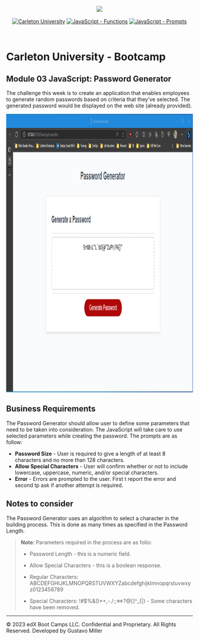 <p align="center">
    <img src="https://coursereport-production.imgix.net/uploads/school/logo/771/original/carleton-university-boot-camp-logo.png?w=72&h=72" height="250">
</p>

<p align="center">
    <a href="">
        <img alt="Carleton University" src="https://img.shields.io/static/v1.svg?label=bootcamp&message=Carleton&color=blue" /></a>
    <a href="" >
        <img alt="JavaScript - Functions" src="https://img.shields.io/static/v1.svg?label=JavaScripts&message=functions&color=red" /></a>
    <a href="" >
        <img alt="JavaScript - Prompts" src="https://img.shields.io/static/v1.svg?label=deployment&message=production&color=green" /></a>
</p>
<br/>

# Carleton University - Bootcamp

## Module 03 JavaScript: Password Generator

The challenge this week is to create an application that enables employees to generate random passwords based on criteria that they’ve selected. The generated password would be displayed on the web site (already provided).

<img src="./assets/img/PasswordGenerator.png" height="750">

## Business Requirements
The Password Generator should allow user to define some parameters that need to be taken into consideration. The JavaScript will take care to use selected parameters while creating the password. The prompts are as follow:

<ul>
<li><strong>Password Size</strong> - User is required to give a length of at least 8 characters and no more than 128 characters.</li>
<li><strong>Allow Special Characters</strong> - User will confirm whether or not to include lowercase, uppercase, numeric, and/or special characters.</li>
<li><strong>Error</strong> - Errors are prompted to the user. First t report the error and second tp ask if another attempt is required.</li>
</ul>

## Notes to consider
The Password Generator uses an algorithm to select a character in the building process. This is done as many times as specified in the Password Length.

> **Note**: Parameters required in the process are as follo:
>
> * Password Length - this is a numeric field.
>
> * Allow Special Characters - this is a boolean response.
>
> * Regular Characters: ABCDEFGHIJKLMNOPQRSTUVWXYZabcdefghijklmnopqrstuvwxyz0123456789
>
> * Special Characters: !#$%&()*+,-./:;<=>?@[\]^_{|} - Some characters have been removed.
>

- - -
© 2023 edX Boot Camps LLC. Confidential and Proprietary. All Rights Reserved. Developed by Gustavo Miller

